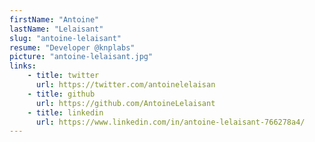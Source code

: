 ```yaml
---
firstName: "Antoine"
lastName: "Lelaisant"
slug: "antoine-lelaisant"
resume: "Developer @knplabs"
picture: "antoine-lelaisant.jpg"
links:
    - title: twitter
      url: https://twitter.com/antoinelelaisan
    - title: github
      url: https://github.com/AntoineLelaisant
    - title: linkedin
      url: https://www.linkedin.com/in/antoine-lelaisant-766278a4/
---
```

